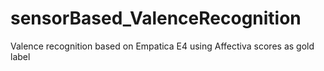 # sensorBased_ValenceRecognition
Valence recognition based on Empatica E4 using Affectiva scores as gold label 
